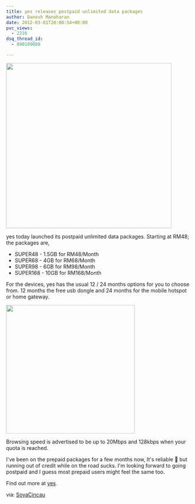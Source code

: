 ```yaml
---
title: yes releases postpaid unlimited data packages
author: Danesh Manoharan
date: 2012-03-01T20:00:54+00:00
pvc_views:
  - 2216
dsq_thread_id:
  - 890109080

---
```

[<img class="alignnone" title="yes unlimited plans" src="http://i.minus.com/iTSG7G5J78vzz.png" alt="" width="450" />][1]

yes today launched its postpaid unlimited data packages. Starting at RM48; the packages are,

  * SUPER48 - 1.5GB for RM48/Month
  * SUPER68 - 4GB for RM68/Month
  * SUPER98 - 6GB for RM98/Month
  * SUPER168 - 10GB for RM168/Month

<div>
  <!--more-->
</div>

For the devices, yes has the usual 12 / 24 months options for you to choose from. 12 months the free usb dongle and 24 months for the mobile hotspot or home gateway.

[<img class="alignnone" title="yes devices postpaid contracts" src="http://i.minus.com/ibyW4nQwMNJZ9E.png" alt="" width="350" />][2]

Browsing speed is advertised to be up to 20Mbps and 128kbps when your quota is reached.

I've been on the prepaid packages for a few months now, It's reliable 🙂 but running out of credit while on the road sucks. I'm looking forward to going postpaid and I guess most prepaid users might feel the same too.

Find out more at <a title="yes Postpaid Plans" href="http://www.yes.my/v3/personal/plans/postpaid.do" target="_blank">yes</a>.

via: <a href="http://www.soyacincau.com/2012/03/01/yes-introduces-unlimited-super-postpaid-plans/" target="_blank">SoyaCincau</a>

 

 [1]: http://i.minus.com/iTSG7G5J78vzz.png
 [2]: http://i.minus.com/ibyW4nQwMNJZ9E.png